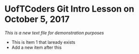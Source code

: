 # UofTCoders Git Intro Lesson on October 5, 2017
*This is a new text file for demonstration purposes*

* This is Item 1 that laready exists
* Add a new item after this
